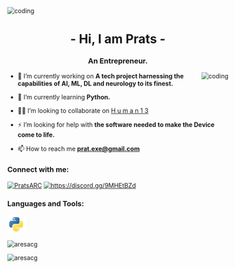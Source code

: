 <p><img align="centre" height="200" width="1200" src="https://media.giphy.com/media/NKEt9elQ5cR68/giphy.gif" alt="coding" /></p>

<h1 align="center">- Hi, I am Prats -</h1>
<h3 align="center">An Entrepreneur.</h3>
<p><img align="right" src="https://media.giphy.com/media/GkD4U3VfiIbzcBhQNu/giphy.gif" alt="coding" /></p>

- 🔭 I’m currently working on **A tech project harnessing the capabilities of AI, ML, DL and neurology to its finest.**

- 👀 I’m currently learning **Python.**

- 🙌🏼 I’m looking to collaborate on [H u m a n 1 3](https://github.com/AresACG/H-u-m-a-n-1-3.git)

- ⚡️ I’m looking for help with **the software needed to make the Device come to life.**

- 📫 How to reach me **prat.exe@gmail.com**

<h3 align="left">Connect with me:</h3>
<p align="left">
<a href="https://twitter.com/PratsARC" target="blank"><img align="center" src="https://raw.githubusercontent.com/rahuldkjain/github-profile-readme-generator/master/src/images/icons/Social/twitter.svg" alt="PratsARC" height="30" width="40" /></a>
<a href="https://discord.gg/https://discord.gg/9MHEtBZd" target="blank"><img align="center" src="https://raw.githubusercontent.com/rahuldkjain/github-profile-readme-generator/master/src/images/icons/Social/discord.svg" alt="https://discord.gg/9MHEtBZd" height="30" width="40" /></a>
</p>

<h3 align="left">Languages and Tools:</h3>
<p align="left"> <a href="https://www.python.org" target="_blank" rel="noreferrer"> <img src="https://raw.githubusercontent.com/devicons/devicon/master/icons/python/python-original.svg" alt="python" width="40" height="40"/> </a> </p>

<p>&nbsp;<img align="left" src="https://github-readme-stats.vercel.app/api?username=aresacg&show_icons=true&locale=en" alt="aresacg" /></p>
<p><img align="upperright" src="https://github-readme-streak-stats.herokuapp.com/?user=aresacg&" alt="aresacg" /></p>
